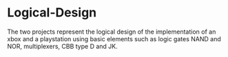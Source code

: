 # Logical-Design
The two projects represent the logical design of the implementation of an xbox and a playstation using basic elements such as logic gates NAND and NOR, multiplexers, CBB type D and JK.
